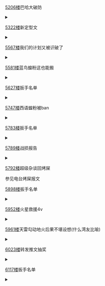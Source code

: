 [5206楼](https://bbs.nga.cn/read.php?tid=26555454&page=261#l5206)巴哈大破防

<details>
  <summary></summary>
  
  <img src="https://img.nga.178.com/attachments/mon_202105/13/-zue37Q16x-514wZfT3cSk5-f6.jpg"></img>

  <img src="https://img.nga.178.com/attachments/mon_202105/13/-zue37Q16x-4vkrK1dT3cSlb-df.jpg.medium.jpg"></img>

  <img src="https://img.nga.178.com/attachments/mon_202105/13/-zue37Q16x-58gyZdT3cSkp-i5.jpg.medium.jpg"></img>

  <img src="https://img.nga.178.com/attachments/mon_202105/13/-zue37Q16x-5h9bZgT3cSlb-o3.jpg.medium.jpg"></img>

</details>

[5322楼](https://bbs.nga.cn/read.php?tid=26555454&page=267#l5322)新定型文

<details>
  <summary></summary>
  
  不是不喜歡4v，就是會怕她莫名奇妙的觸碰到什麼東西，然後就被4v炎上，畢竟小舞的事件大家都有目共賭...

  <img src="https://img.nga.178.com/attachments/mon_202105/14/-zue37Q16x-414cK1vT3cStc-7k.jpg.medium.jpg"></img>

</details>

[5567楼](https://bbs.nga.cn/read.php?tid=26555454&page=279#l5567)我们的计划又被识破了

<details>
  <summary></summary>
  
  <img src="https://img.nga.178.com/attachments/mon_202105/15/-zue37Q16x-blegZbT3cSxl-ha.jpg.medium.jpg"></img>完了，我们的计谋被识破了，又让蝗粉装到了

</details>

[5581楼](https://bbs.nga.cn/read.php?tid=26555454&page=280#l5581)蓝鸟蝗粉这也能搬

<details>
  <summary></summary>
  
  <img src="https://img.nga.178.com/attachments/mon_202105/15/-zue37Q16x-cbb8K2lT1kShs-a2.jpg"></img>

  怎么这种回复也给白皮硬搬的，这谁看得懂啊

</details>

[5627楼](https://bbs.nga.cn/read.php?tid=26555454&page=282#l5627)扳手名单

<details>
  <summary></summary>
  
  今天扳手是不是有点多

  <br>
  
  Lats
  
  Takumi Hi!
  
  ラファール
  
  ぽちまる:POCHI-GOYA channel
  
  もざいく
  
  KACゴリ
  
  よしまる
  
  seeda
  
  ゆだま
  
  ガチ恋5Gmineo i
  
  白滝
  
  jxsd 66Q
  
  ばけもん

</details>

[5747楼](https://bbs.nga.cn/read.php?tid=26555454&page=288#l5747)西语蝗粉被ban

<details>
  <summary></summary>
  
  老乡，这可不兴拉黑啊<img src="https://img.nga.178.com/attachments/mon_202105/15/-zue37Q16x-kqanK2iT3cSit-sg.jpg.medium.jpg"></img>

  还是个西语区的蝗粉<img src="https://img4.nga.178.com/ngabbs/post/smile/ac15.png"></img>

</details>

[5783楼](https://bbs.nga.cn/read.php?tid=26555454&page=290#l5783)扳手名单

<details>
  <summary></summary>
  
  蝗粉扳手

  <br>
  
  Lats
  
  Takumi Hi!
  
  ラファール
  
  ぽちまる:POCHI-GOYA channel
  
  灰色キツネ.
  
  もざいく
  
  KACゴリ
  
  よしまる
  
  seeda
  
  ゆだま
  
  Taishi Ch. 神代大使
  
  白滝
  
  jxsd 66Q

</details>

[5789楼](https://bbs.nga.cn/read.php?tid=26555454&page=290#l5789)战损报告

<details>
  <summary></summary>
  
  没前半个小时的记录

  <details>
    <summary>15号晚战损</summary>
    
    ❌1️⃣ [讯息已撤回] [20:26] ゆだま: そうなのか
    
    ❌1️⃣ [讯息已撤回] [20:31] フェリックス: :_splash::_udekumi::_udekumi:
    
    🚫4️⃣ [讯息已删除] [20:32] Zhen Wei Lai: chat is so fast , that no one would notice I invaded Russia during Winter
    
    ❌1️⃣ [讯息已撤回] [20:34] MSNO F: へ！
    
    ❌1️⃣ [讯息已撤回] [20:36] タイシ: 田舎のわいは雨降ったら勝手に洗濯物なおされてるで
    
    ❌1️⃣ [讯息已撤回] [20:43] Tommy Yip: :_splash::virtualhug:
    
    🔗⬜ [讯息已删除] [20:43] 厨二病大好きっ子EXプラスα改: 男でも怖いときあるよ
    
    🔗⬜ [讯息已删除] [20:46] 厨二病大好きっ子EXプラスα改: 日本では歳をとると襲われない説
    
    🚫3️⃣ [讯息已删除] [20:48] 厨二病大好きっ子EXプラスα改: 結局は包丁が1番よ？
    
    🔗⬜ [讯息已删除] [20:49] 本能: まあ有名人だからな
    
    🚫*️⃣ [讯息已删除] [20:53] 本能: 普通
    
    ❌2️⃣ [讯息已撤回] [20:57] JAOOTPYKHA: 1000?!?!
    
    ❌3️⃣ [讯息已删除] [20:57] ZeroHero: [EN] Speaks Japanese
    
    ❌3️⃣ [讯息已撤回] [20:57] dosei san: CCAka
    
    ❌2️⃣ [讯息已删除] [21:07] eftc: 💩
    
    ❌2️⃣ [讯息已删除] [21:08] 猫野郎: 💩💩
    
    ❌2️⃣ [讯息已删除] [21:09] 竹輪装備の牛魔王: 電子タバコ、💩フレーバー
    
    🔗⬜ [讯息已删除] [21:06] げぼかわベビたん: :_ooo::_hhh:
    
    🔗⬜ [讯息已删除] [21:07] げぼかわベビたん: :_udekumi:オムツつけて
    
    🚫1️⃣ [讯息已删除] [21:10] げぼかわベビたん: :_udekumi:鼻に💩付いてるよ
    
    ❌2️⃣ [讯息已删除] [21:12] みやび: 会長鼻の穴にうんち付いてない？？
    
    ❌3️⃣ [讯息已删除] [21:15] たかひで: 💩🍛
    
    ❌3️⃣ [讯息已撤回] [21:15] もこもこ: 会長ステッカー解禁しませんか？
    
    ❌1️⃣ [讯息已删除] [21:16] ふれんず〜: 任天堂ハード
    
    🔗⬜ [讯息已删除] [21:14] HakoYaki 箱焼き: COCO PLEASE ASK YAGOO WHEN MALAYSIA CAN BUY SUPACHATS?
    
    🔗⬜ [讯息已删除] [21:15] HakoYaki 箱焼き: coco gimme eidil fitr money
    
    🚫3️⃣ [讯息已删除] [21:17] HakoYaki 箱焼き: cocoi please say ' selamat hari raya ' plssss???
    
    🔗⬜ [讯息已删除] [20:50] やと: 床に当てたら火事にはならんの？
    
    🔗⬜ [讯息已删除] [20:56] やと: プロジェクター？
    
    🚫3️⃣ [讯息已删除] [21:17] やと: ドレ 実
    
    🔗⬜ [讯息已删除] [21:13] おっさん: 呼びましたか？
    
    🔗⬜ [讯息已删除] [21:18] おっさん: 会長が元気に配信してくれれば、それが一番楽しいのです。
    
    ❌2️⃣ [讯息已删除] [21:19] おっさん: 娑婆に出て適当の意味を修正するのにかなり時間を要したな～
    
    ❌3️⃣ [讯息已撤回] [21:20] よしまる: :_kusa:anosiruetto haittai nanimononanda :_udekumi:
    
    ❌2️⃣ [讯息已删除] [21:26] トンボが憑いてるREN: フォトショマジックすごい
    
    ❌5️⃣ [讯息已删除] [21:27] 얌꿍이: CoCo how much percentage does yagoo take from your youtube channel
    
    🔗⬜ [讯息已删除] [21:27] Distraction Official: idk but, i know some of you will remember me that i simp to coco in the future. 😆 BYE
    
    🚫3️⃣ [讯息已删除] [21:30] Distraction Official: i know some of you play CODM, if you ever know me in the future, and you saw me simp to vtubers, pls dont exposed me. x D
    
    ❌2️⃣ [讯息已删除] [21:32] 可愛い子ニャンコちゃん: :_nishinari:日記帳です
    
    ❌2️⃣ [讯息已删除] [21:34] Zint SF: what time right now in japan ya dragon-kun?
    
    ❌2️⃣ [讯息已删除] [21:38] t u: 今は1位るしあちゃんだから…
    
    ❌2️⃣ [讯息已删除] [21:43] スカイリコ: 命より暴行罪を選ぶわぁ
    
    ❌1️⃣ [讯息已撤回] [21:54] 桐生砂糖: 何号
    
    🔗⬜ [讯息已删除] [22:00] Inhale freedom: 138500 ゆゆ氏 SC金额 狂でる
    
    🔗⬜ [讯息已删除] [22:02] Inhale freedom: 13万8500だよ
    
    🚫1️⃣ [讯息已删除] [22:03] Inhale freedom: 148500
    
    ⬜ [讯息已删除] [22:00] RED GRAVE {RRANDALL}: .....do you like Italians???
    
    🔗⬜ [讯息已删除] [22:01] RED GRAVE {RRANDALL}: ....we love Japan, di you too on US?
    
    🚫1️⃣ [讯息已删除] [22:04] RED GRAVE {RRANDALL}: あなたはイタリア人が好きですか？私はあなたを理解しているので、英語で神豚に答えてください、あなたは理解していますか？ porcoiddio？
    
    ❌5️⃣ [讯息已删除] [22:05] ThatPlanet OverThere: it's a boy that stutters saying that whole thing;
    
    🚫3️⃣ [讯息已删除] [22:09] Inhale freedom: 158500
    
    🔗⬜ [讯息已删除] [22:11] Chancey: ❤️❤️Mayorcete X Coco ❤️❤️
    
    🔗⬜ [讯息已删除] [22:13] Chancey: ❤️❤️Mayorcete X Coco ❤️❤️
    
    🚫3️⃣ [讯息已删除] [22:14] Chancey: ❤️❤️Mayorcete X Coco ❤️❤️
    
    ❌1️⃣ [讯息已撤回] [22:21] 一杯月見: 楽やで以外ベーコン
    
    🔗⬜ [讯息已删除] [22:22] ホットホット: アポ毛の事？
    
    🚫2️⃣ [讯息已删除] [22:24] ホットホット: 見る抗うつ薬桐生ココ
    
    ❌4️⃣ [讯息已撤回] [22:23] Leandro Iuki: 🐴🍚🍎
    
    ❌1️⃣ [讯息已撤回] [22:41] 百鬼夜行: 焼きそば
    
    ❌1️⃣ [讯息已撤回] [22:55] Takumi Hi!: わざと少し汚い状態(河川のいきものにとって栄養がある状態)で
    
    ❌🔟 [讯息已撤回] [22:58] eftc: ベルトで血とまってそう
    
    🔗⬜ [讯息已删除] [23:00] XMASTER87 ??: I'm so hungry
    
    🔗⬜ [讯息已删除] [23:01] XMASTER87 ??: コモコモコモ
    
    🚫1️⃣ [讯息已删除] [23:03] XMASTER87 ??: クルコベイン
    
    ❌1️⃣ [讯息已撤回] [23:04] MAになったルイナ: ワイもPPDR
    
    ❌2️⃣ [讯息已撤回] [23:16] ネラノ: FF13ね
    
    ❌1️⃣ [讯息已撤回] [23:16] ネラノ: ita
    
    ❌2️⃣ [讯息已撤回] [23:23] もこもこ: トワ様！
    
    ❌9️⃣ [讯息已撤回] [23:26] もこもこ: ししろんが詳しいのでは
    
    ❌7️⃣ [讯息已撤回] [23:27] もこもこ: 板スト怒られそう
    
    ❌2️⃣ [讯息已撤回] [23:29] や太郎さん: パイの頂きはB地区では・・
    
    ❌*️⃣ [讯息已撤回] [22:57] ꧁Tetra Triton꧂: 淀川とかは下水から浄水処理に行きますね
    
    ❌1️⃣ [讯息已撤回] [23:36] こびと: ネタばれ：
    
    ❌1️⃣ [讯息已撤回] [23:45] ふえんだー: 普通にゼルダのBot
    
    ❌4️⃣ [讯息已撤回] [23:48] MAになったルイナ: ギレンの野望的なのも面白いぞ
    
    ❌1️⃣ [讯息已撤回] [23:54] bob_and_bob: ベロニカの
    
    ❌1️⃣ [讯息已撤回] [00:02] ばけもん: たしかぬ
    
    🔗⬜ [讯息已删除] [00:09] Lo cus: bruh
    
    ❌2️⃣ [讯息已删除] [00:11] Lo cus: ︻̷̿̿一
    
    ❌3️⃣ [讯息已删除] [00:11] ランホンヤオ: .
    
    🚫1️⃣ [讯息已删除] [00:12] Lo cus: kaichou can you snipe me ︻̷̿̿一
    
    🚫2️⃣ [讯息已删除] [00:14] そるくぶす: do scorpions pincers count as hands or legs coco?
    
    🚫0️⃣ [讯息已删除] [00:18] HEX RIFT: guys ask her who is kson?
    
    ❌2️⃣ [讯息已删除] [00:26] Hidden Water: :_udekumi:人のせいにしないでもろて
    
    ❌1️⃣ [讯息已撤回] [00:27] 桐生砂糖: だねw
    
    🚫1️⃣ [讯息已删除] [00:28] Anti Carnate: God your back with that irritating voice
    
    ❌7️⃣ [讯息已撤回] [00:38] Haachamama: Coco some try some games, like biollizard 8.
    
    ❌1️⃣ [讯息已撤回] [00:45] ニンニクマシマシ: 'JP'水の
    
    ❌2️⃣ [讯息已删除] [00:51] Malvi: 😮‍💨😮‍💨😮‍💨😮‍💨😮‍💨😮‍💨😮‍💨😮‍💨😮‍💨😮‍💨
    
    ❌6️⃣ [讯息已撤回] [00:53] eftc: youtubeくんが勘違いして余計な対策組もうとしちゃうで
    
    🔗⬜ [讯息已删除] [00:52] Jorge García: di el web scrapping lo arruina todo
    
    🚫2️⃣ [讯息已删除] [00:54] Jorge García: di el web scrapping lo arruina todo
    
    ❌*️⃣ [讯息已撤回] [00:19] ツナマヨ楓: 会長が居なくなったらホロから足洗うわ
    
  </details>
</details>

[5792楼](https://bbs.nga.cn/read.php?tid=26555454&page=290#l5792)超级杂谈回烤屎

参见电台烤屎报文

[5898楼](https://bbs.nga.cn/read.php?tid=26555454&page=295#l5898)扳手名单

<details>
  <summary></summary>
  
  蝗粉扳手还是那么多 这次去掉翻译官14个

  <br>
  
  Lats
  
  Takumi Hi!
  
  RuI。
  
  ラファール
  
  灰色キツネ.
  
  もざいく
  
  よしまる
  
  seeda
  
  海外ニキDavid
  
  ゆだま
  
  貴史
  
  Taishi Ch. 神代大使
  
  零円騎士 [ゆず民]
  
  白滝
  
  jxsd 66Q

</details>

[5952楼](https://bbs.nga.cn/read.php?tid=26555454&page=298#l5952)火星救援4v

<details>
  <summary></summary>
  
  <img src="https://img.nga.178.com/attachments/mon_202105/16/-zue37Q2o-ae4lKwT3cSp6-a5.jpg.medium.jpg"></img>

  湾友这仿佛发现新大陆还不知道自己火星了的样子真是乐死我了<img src="https://img4.nga.178.com/ngabbs/post/smile/ac15.png"></img>

</details>

[5961楼](https://bbs.nga.cn/read.php?tid=26555454&page=299#l5961)天雷勾动地火后果不堪设想(什么湾友比喻)

<details>
  <summary></summary>
  
  投降派4V<img src="https://img4.nga.178.com/ngabbs/post/smile/ac15.png"></img>

  <img src="https://img.nga.178.com/attachments/mon_202105/16/-zue37Q2o-aajfK1uT3cSn5-ko.png"></img>

  <img src="https://img.nga.178.com/attachments/mon_202105/16/-zue37Q2o-f67qK22T3cSka-im.png"></img>

</details>

[6023楼](https://bbs.nga.cn/read.php?tid=26555454&page=302#l6023)转发推文抽奖

<details>
  <summary></summary>
  
  不知不觉冲蝗已经快7个月了，抽一份白玉老师新作感谢汇集在此的大家
  
  '星空鉄道とシロの旅'steam版 (是galgame，这两天官中上线评价很好)
  
  转发推文抽奖，能带上 #桐生ココ 就最好了

  https://twitter.com/Fufu_VC/status/1393896224604909572

  CST18号0点开

</details>

[6117楼](https://bbs.nga.cn/read.php?tid=26555454&page=306#l6117)扳手名单

<details>
  <summary></summary>
  
  蝗粉扳手 两回合一吧

  <br>
  
  もざいく
  
  KACゴリ
  
  よしまる
  
  海外ニキDavid
  
  とりあえずDX
  
  貴史
  
  姓名
  
</details>